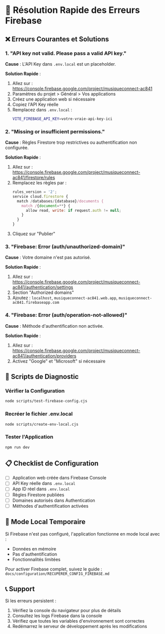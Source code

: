 # 🚨 Résolution Rapide des Erreurs Firebase

## ❌ Erreurs Courantes et Solutions

### 1. "API key not valid. Please pass a valid API key."

**Cause** : L'API Key dans `.env.local` est un placeholder.

**Solution Rapide** :
1. Allez sur : https://console.firebase.google.com/project/musiqueconnect-ac841
2. Paramètres du projet > Général > Vos applications
3. Créez une application web si nécessaire
4. Copiez l'API Key réelle
5. Remplacez dans `.env.local` :
   ```bash
   VITE_FIREBASE_API_KEY=votre-vraie-api-key-ici
   ```

### 2. "Missing or insufficient permissions."

**Cause** : Règles Firestore trop restrictives ou authentification non configurée.

**Solution Rapide** :
1. Allez sur : https://console.firebase.google.com/project/musiqueconnect-ac841/firestore/rules
2. Remplacez les règles par :
   ```javascript
   rules_version = '2';
   service cloud.firestore {
     match /databases/{database}/documents {
       match /{document=**} {
         allow read, write: if request.auth != null;
       }
     }
   }
   ```
3. Cliquez sur "Publier"

### 3. "Firebase: Error (auth/unauthorized-domain)"

**Cause** : Votre domaine n'est pas autorisé.

**Solution Rapide** :
1. Allez sur : https://console.firebase.google.com/project/musiqueconnect-ac841/authentication/settings
2. Section "Authorized domains"
3. Ajoutez : `localhost`, `musiqueconnect-ac841.web.app`, `musiqueconnect-ac841.firebaseapp.com`

### 4. "Firebase: Error (auth/operation-not-allowed)"

**Cause** : Méthode d'authentification non activée.

**Solution Rapide** :
1. Allez sur : https://console.firebase.google.com/project/musiqueconnect-ac841/authentication/providers
2. Activez "Google" et "Microsoft" si nécessaire

## 🔧 Scripts de Diagnostic

### Vérifier la Configuration
```bash
node scripts/test-firebase-config.cjs
```

### Recréer le fichier .env.local
```bash
node scripts/create-env-local.cjs
```

### Tester l'Application
```bash
npm run dev
```

## 📋 Checklist de Configuration

- [ ] Application web créée dans Firebase Console
- [ ] API Key réelle dans `.env.local`
- [ ] App ID réel dans `.env.local`
- [ ] Règles Firestore publiées
- [ ] Domaines autorisés dans Authentication
- [ ] Méthodes d'authentification activées

## 🚀 Mode Local Temporaire

Si Firebase n'est pas configuré, l'application fonctionne en mode local avec :
- Données en mémoire
- Pas d'authentification
- Fonctionnalités limitées

Pour activer Firebase complet, suivez le guide : `docs/configuration/RECUPERER_CONFIG_FIREBASE.md`

## 📞 Support

Si les erreurs persistent :
1. Vérifiez la console du navigateur pour plus de détails
2. Consultez les logs Firebase dans la console
3. Vérifiez que toutes les variables d'environnement sont correctes
4. Redémarrez le serveur de développement après les modifications 